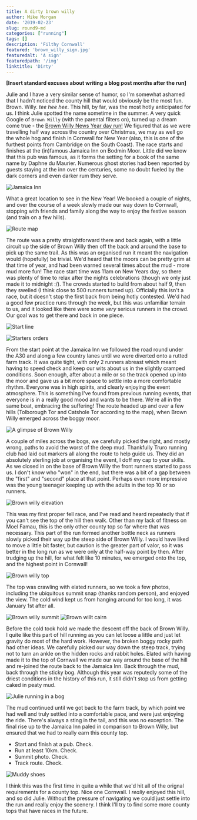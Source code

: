 ```yaml
---
title: A dirty brown willy
author: Mike Morgan
date: '2019-02-23'
slug: round9-md
categories: ["running"]
tags: []
description: 'Filthy Cornwall'
featured: 'brown_willy_sign.jpg'
featuredalt: 'A sign'
featuredpath: '/img'
linktitle: 'Dirty'
---
```


__[Insert standard excuses about writing a blog post months after the run]__

Julie and I have a very similar sense of humor, so I'm somewhat ashamed that I hadn't noticed 
the county hill that would obviously be the most fun. Brown. Willy. _tee hee hee_. This hill, by 
far, was the most hotly anticipated for us. I think Julie spotted the name sometime in the 
summer. A very quick Google of `Brown Willy` (with the parental filters on), turned up a dream 
come true - the [Brown Willy News Year day run!](https://www.trurorunningclub.org.uk/trc-events/brown-willy-run/) We figured that as we were 
travelling half way across the country over Christmas, we may as well go the whole hog and finish 
in Cornwall for New Year (also, this is one of the furthest points from Cambridge on the South 
Coast). The race starts and finishes at the (in)famous Jamaica Inn on Bodmin Moor.  Little did we 
know that this pub was famous, as it forms the setting for a book of the same name by Daphne du 
Maurier. Numerous ghost stories had been reported by guests staying at the inn over the 
centuries, some no doubt fueled by the dark corners and even darker rum they serve.

![Jamaica Inn][1]

What a great location to see in the New Year! We booked a couple of nights, and over the course 
of a week slowly made our way down to Cornwall, stopping with friends and family along the way to 
enjoy the festive season (and train on a few hills).

![Route map][2]

The route was a pretty straightforward there and back again, with a little circuit up the side of 
Brown Willy then off the back and around the base to pick up the same trail. As this was an 
organised run it meant the navigation would (hopefully) be trivial. We'd heard that the moors 
can be pretty grim at that time of year, and had been warned several times about the mud - more 
mud more fun! The race start time was 11am on New Years day, so there was plenty of time to relax 
after the nights celebrations (though we only just made it to midnight :/). The crowds started to 
build from about half 9, then they swelled (I think  close to 500 runners turned up). Officially 
this isn't a race, but it doesn't stop the first back from being hotly contested. We'd had a 
good few practice runs through the week, but this was unfamiliar terrain to us, and it looked 
like there were some _very_ serious runners in the crowd. Our goal was to get there and back in 
one piece.

![Start line][3]

![Starters orders][4]

From the start point at the Jamaica Inn we followed the road round under the A30 and along a few 
country lanes until we were diverted onto a rutted farm track. It was quite tight, with only 2 
runners abreast which meant having to speed check and keep our wits about us in the slightly 
cramped conditions. Soon enough, after about a mile or so the track opened up into the moor and 
gave us a bit more space to settle into a more comfortable rhythm. Everyone was in high spirits, 
and clearly enjoying the event atmosphere. This is something I've found from previous running 
events, that everyone is in a really good mood and wants to be there. We're all in the same boat, 
embracing the suffering! The route headed up and over a few hills (Tolborough Tor and Catshole 
Tor according to the map), when Brown Willy emerged across the boggy moor.

![A glimpse of Brown Willy][5]

A couple of miles across the bogs, we carefully picked the right, and mostly wrong, paths to 
avoid the worst of the deep mud. Thankfully Truro running club had laid out markers all along 
the route to help guide us. They did an absolutely sterling job at organising the event, I doff 
my cap to your skills. As we closed in on the base of Brown Willy the front runners started to 
pass us. I don't know who "won" in the end, but there was a bit of a gap between the "first" and 
"second" place at that point. Perhaps even more impressive was the young teenager keeping up 
with the adults in the top 10 or so runners.

![Brown willy elevation][11]

This was my first proper fell race, and I've read and heard repeatedly that if you can't see the 
top of the hill then walk. Other than my lack of fitness on Moel Famau, this is the only other 
county top so far where that was necessary. This part of the run formed another bottle neck as 
runners slowly picked their way up the steep side of Brown Willy. I would have liked to move a 
little bit faster, but caution is the greater part of valor, so it was better in the long run as 
we were only at the half-way point by then. After trudging up the hill, for what felt like 10 
minutes, we emerged onto the top, and the highest point in Cornwall!

![Brown willy top][6]

The top was crawling with elated runners, so we took a few photos, including the ubiquitous 
summit snap (thanks random person), and enjoyed the view. The cold wind kept us from hanging 
around for too long, it was January 1st after all.

![Brown willy summit][7]
![Brown willt cairn][8]

Before the cold took hold we made the descent off the back of Brown Willy. I quite like this 
part of hill running as you can let loose a little and just let gravity do most of the hard 
work. However, the broken boggy rocky path had other ideas. We carefully picked our way down 
the steep track, trying not to turn an ankle on the hidden rocks and rabbit holes. Elated with 
having made it to the top of Cornwall we made our way around the base of the hill and re-joined 
the route back to the Jamaica Inn. Back through the mud, back through the sticky bog. Although 
this year was reputedly some of the driest conditions in the history of this run, it still 
didn't stop us from getting caked in peaty mud.

![Julie running in a bog][9]

The mud continued until we got back to the farm track, by which point we had well and truly 
settled into a comfortable pace, and were just enjoying the ride. There's always a sting in the 
tail, and this was no exception. The final rise up to the Jamaica Inn paled in comparison to 
Brown Willy, but ensured that we had to really earn this county top.

* Start and finish at a pub. Check.
* Run at least 10km. Check.
* Summit photo. Check.
* Track route. Check.

![Muddy shoes][10]

I think this was the first time in quite a while that we'd hit all of the orignal requirements 
for a county top. Nice one Cornwall. I _really_ enjoyed this hill, and so did Julie. Without the 
pressure of navigating we could just settle into the run and really enjoy the scenery. I think 
I'll try to find some more county tops that have races in the future.

[1]: /img/jamaica_sign.jpg
[2]: /img/brown_willy_map.png
[3]: /img/brown_willy_begin.jpg
[4]: /img/brown_willy_start.jpg
[5]: /img/brown_willy_distant.jpg
[6]: /img/brown_willy_top.jpg
[7]: /img/brown_willy_crowds.jpg
[8]: /img/brown_willy_stones.jpg
[9]: /img/mid_mud.jpg
[10]: /img/muddy_shoes.jpg
[11]: /img/cornwall_profile.png
